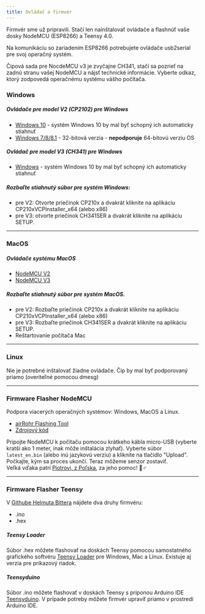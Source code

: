 ```yaml
---
title: Ovládač a firmvér
---
```


Firmvér sme už pripravili. Stačí len nainštalovať ovládače a flashnúť vaše dosky NodeMCU (ESP8266) a Teensy 4.0.

Na komunikáciu so zariadením ESP8266 potrebujete ovládače usb2serial pre svoj operačný systém.

Čipová sada pre NocdeMCU v3 je zvyčajne CH341, stačí sa pozrieť na zadnú stranu vašej NodeMCU a nájsť technické informácie. Vyberte odkaz, ktorý zodpovedá operačnému systému vášho počítača.

### Windows

##### Ovládače pre model V2 (CP2102) pre Windows
* [Windows 10](https://www.silabs.com/documents/public/software/CP210x_Universal_Windows_Driver.zip) - systém Windows 10 by mal byť schopný ich automaticky stiahnuť
* [Windows 7/8/8.1](https://www.silabs.com/documents/public/software/CP210x_Windows_Drivers.zip) - 32-bitová verzia - **nepodporuje** 64-bitovú verziu OS

##### Ovládač pre model V3 (CH341) pre Windows
* [Windows](http://www.wch.cn/downloads/file/5.html) - systém Windows 10 by mal byť schopný ich automaticky stiahnuť

##### Rozbaľte stiahnutý súbor pre systém Windows:
* pre V2: Otvorte priečinok CP210x a dvakrát kliknite na aplikáciu CP210xVCPInstaller_x64 (alebo x86)
* pre V3: otvorte priečinok CH341SER a dvakrát kliknite na aplikáciu SETUP.

---

### MacOS

##### Ovládače systému MacOS
* [NodeMCU V2](https://www.silabs.com/documents/public/software/Mac_OSX_VCP_Driver.zip )
* [NodeMCU V3](http://www.wch.cn/downloads/file/178.html)

##### Rozbaľte stiahnutý súbor pre systém MacOS.
* pre V2: Rozbaľte priečinok CP210x a dvakrát kliknite na aplikáciu CP210xVCPInstaller_x64 (alebo x86)
* pre V3: Rozbaľte priečinok CH341SER a dvakrát kliknite na aplikáciu SETUP.
* Reštartovanie počítača Mac

---

### Linux
Nie je potrebné inštalovať žiadne ovládače. Čip by mal byť podporovaný priamo (overiteľné pomocou dmesg)

---
### Firmware Flasher NodeMCU
Podpora viacerých operačných systémov: Windows, MacOS a Linux.

* [airRohr Flashing Tool](http://firmware.sensor.community/airrohr/flashing-tool/)
* [Zdrojový kód](https://github.com/opendata-stuttgart/airrohr-firmware-flasher)

Pripojte NodeMCU k počítaču pomocou krátkeho kábla micro-USB (vyberte kratší ako 1 meter, inak môže inštalácia zlyhať). Vyberte súbor `latest_en.bin` (alebo inú jazykovú verziu) a kliknite na tlačidlo "Upload".
Počkajte, kým sa proces ukončí. Teraz môžeme senzor zostaviť.
<br>
Veľká vďaka patrí [Piotrovi, z Poľska](https://dropbox.inf.re), za jeho pomoc! 🙋♂️

---
### Firmware Flasher Teensy
V [Githube Helmuta Bittera](https://github.comhbitterDNMStreemasterFirmware) nájdete dva druhy firmvéru:
* .ino
* .hex

##### Teensy Loader
Súbor .hex môžete flashovať na doskách Teensy pomocou samostatného grafického softvéru [Teensy Loader](https://www.pjrc.comteensyloader.html) pre Windows, Mac a Linux.
Existuje aj verzia pre príkazový riadok.

##### Teensyduino
Súbor .ino môžete flashovať v doskách Teensy s príponou Arduino IDE [Teensyduino](https://www.pjrc.comteensyteensyduino.html).
V prípade potreby môžete firmvér upraviť priamo v prostredí Arduino IDE.
